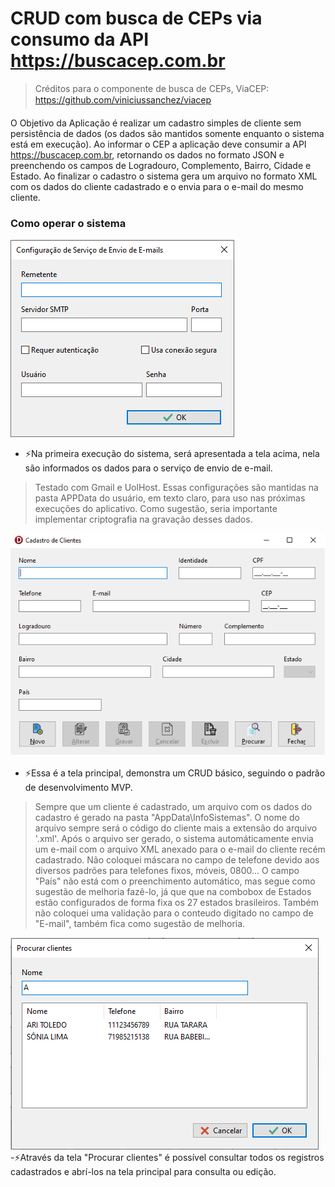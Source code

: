 # CRUD com busca de CEPs via consumo da API https://buscacep.com.br

> Créditos para o componente de busca de CEPs, ViaCEP: https://github.com/viniciussanchez/viacep

  
O Objetivo da Aplicação é realizar um cadastro simples de cliente sem persistência de dados (os dados são mantidos somente enquanto o sistema está em execução). Ao informar o CEP a aplicação deve consumir a API https://buscacep.com.br, retornando os dados no formato JSON e preenchendo os campos de Logradouro, Complemento, Bairro, Cidade e Estado. Ao finalizar o cadastro o sistema gera um arquivo no formato XML com os dados do cliente cadastrado e o envia para o e-mail do mesmo cliente.

### Como operar o sistema

  ![](Images/TelaServerMail.png)
- ⚡Na primeira execução do sistema, será apresentada a tela acima, nela são informados os dados para o serviço de envio de e-mail.
> Testado com Gmail e UolHost.
> Essas configurações são mantidas na pasta APPData do usuário, em texto claro, para uso nas próximas execuções do aplicativo. Como sugestão, seria importante implementar criptografia na gravação desses dados.

  ![](Images/TelaPrincipal.png)
- ⚡Essa é a tela principal, demonstra um CRUD básico, seguindo o padrão de desenvolvimento MVP.
> Sempre que um cliente é cadastrado, um arquivo com os dados do cadastro é gerado na pasta "AppData\InfoSistemas\". O nome do arquivo sempre será o código do cliente mais a extensão do arquivo '.xml'.
> Após o arquivo ser gerado, o sistema automáticamente envia um e-mail com o arquivo XML anexado para o e-mail do cliente recém cadastrado.
> Não coloquei máscara no campo de telefone devido aos diversos padrões para telefones fixos, móveis, 0800...
> O campo "País" não está com o preenchimento automático, mas segue como sugestão de melhoria fazê-lo, já que que na combobox de Estados estão configurados de forma fixa os 27 estados brasileiros.
> Também não coloquei uma validação para o conteudo digitado no campo de "E-mail", também fica como sugestão de melhoria.

  ![](Images/TelaProcurar.png)
 -⚡Através da tela "Procurar clientes" é possível consultar todos os registros cadastrados e abrí-los na tela principal para consulta ou edição.
